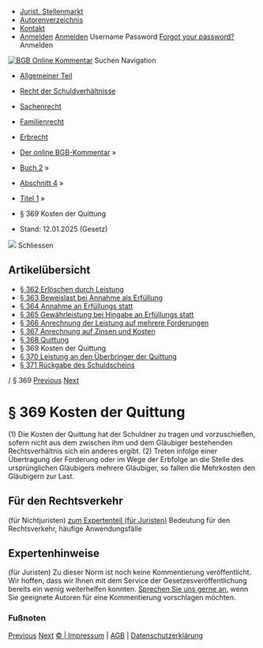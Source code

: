   * [Jurist. Stellenmarkt](https://bgb.kommentar.de/Buch-2/Abschnitt-4/Titel-1/</job-board> "Jurist. Stellenmarkt")
  * [Autorenverzeichnis](https://bgb.kommentar.de/Buch-2/Abschnitt-4/Titel-1/</Autorenverzeichnis> "Autorenverzeichnis")
  * [Kontakt](https://bgb.kommentar.de/Buch-2/Abschnitt-4/Titel-1/</Kontakt>)
  * [Anmelden](https://bgb.kommentar.de/Buch-2/Abschnitt-4/Titel-1/<#login> "show login form") [Anmelden](https://bgb.kommentar.de/Buch-2/Abschnitt-4/Titel-1/<#> "hide login form") Username Password
[Forgot your password?](https://bgb.kommentar.de/Buch-2/Abschnitt-4/Titel-1/</user/forgotpassword>) Anmelden 


[![BGB Online Kommentar](https://bgb.kommentar.de/extension/bgb/design/bgb/images/logo.png)](https://bgb.kommentar.de/Buch-2/Abschnitt-4/Titel-1/</> "BGB Online Kommentar")
Suchen
Navigation
  * [Allgemeiner Teil](https://bgb.kommentar.de/Buch-2/Abschnitt-4/Titel-1/</Buch-1>)
  * [Recht der Schuldverhältnisse](https://bgb.kommentar.de/Buch-2/Abschnitt-4/Titel-1/</Buch-2>)
  * [Sachenrecht](https://bgb.kommentar.de/Buch-2/Abschnitt-4/Titel-1/</Buch-3>)
  * [Familienrecht](https://bgb.kommentar.de/Buch-2/Abschnitt-4/Titel-1/</Buch-4>)
  * [Erbrecht](https://bgb.kommentar.de/Buch-2/Abschnitt-4/Titel-1/</Buch-5>)


  * [Der online BGB-Kommentar](https://bgb.kommentar.de/Buch-2/Abschnitt-4/Titel-1/</>) »
  * [Buch 2](https://bgb.kommentar.de/Buch-2/Abschnitt-4/Titel-1/</Buch-2>) »
  * [Abschnitt 4](https://bgb.kommentar.de/Buch-2/Abschnitt-4/Titel-1/</Buch-2/Abschnitt-4>) »
  * [Titel 1](https://bgb.kommentar.de/Buch-2/Abschnitt-4/Titel-1/</Buch-2/Abschnitt-4/Titel-1>) »
  * § 369 Kosten der Quittung 
  * Stand: 12.01.2025 (Gesetz) 


![](https://vg01.met.vgwort.de/na/1c9909529ead4f509072c06d9081a7d5)
Schliessen 
## Artikelübersicht
  * [ § 362 Erlöschen durch Leistung ](https://bgb.kommentar.de/Buch-2/Abschnitt-4/Titel-1/</Buch-2/Abschnitt-4/Titel-1/Erloeschen-durch-Leistung>)
  * [ § 363 Beweislast bei Annahme als Erfüllung ](https://bgb.kommentar.de/Buch-2/Abschnitt-4/Titel-1/</Buch-2/Abschnitt-4/Titel-1/Beweislast-bei-Annahme-als-Erfuellung>)
  * [ § 364 Annahme an Erfüllungs statt ](https://bgb.kommentar.de/Buch-2/Abschnitt-4/Titel-1/</Buch-2/Abschnitt-4/Titel-1/Annahme-an-Erfuellungs-statt>)
  * [ § 365 Gewährleistung bei Hingabe an Erfüllungs statt ](https://bgb.kommentar.de/Buch-2/Abschnitt-4/Titel-1/</Buch-2/Abschnitt-4/Titel-1/Gewaehrleistung-bei-Hingabe-an-Erfuellungs-statt>)
  * [ § 366 Anrechnung der Leistung auf mehrere Forderungen ](https://bgb.kommentar.de/Buch-2/Abschnitt-4/Titel-1/</Buch-2/Abschnitt-4/Titel-1/Anrechnung-der-Leistung-auf-mehrere-Forderungen>)
  * [ § 367 Anrechnung auf Zinsen und Kosten ](https://bgb.kommentar.de/Buch-2/Abschnitt-4/Titel-1/</Buch-2/Abschnitt-4/Titel-1/Anrechnung-auf-Zinsen-und-Kosten>)
  * [ § 368 Quittung ](https://bgb.kommentar.de/Buch-2/Abschnitt-4/Titel-1/</Buch-2/Abschnitt-4/Titel-1/Quittung>)
  * § 369 Kosten der Quittung 
  * [ § 370 Leistung an den Überbringer der Quittung ](https://bgb.kommentar.de/Buch-2/Abschnitt-4/Titel-1/</Buch-2/Abschnitt-4/Titel-1/Leistung-an-den-Ueberbringer-der-Quittung>)
  * [ § 371 Rückgabe des Schuldscheins ](https://bgb.kommentar.de/Buch-2/Abschnitt-4/Titel-1/</Buch-2/Abschnitt-4/Titel-1/Rueckgabe-des-Schuldscheins>)


/ § 369 
[Previous](https://bgb.kommentar.de/Buch-2/Abschnitt-4/Titel-1/</Buch-2/Abschnitt-4/Titel-1/Quittung> "§ 368 Quittung") [Next](https://bgb.kommentar.de/Buch-2/Abschnitt-4/Titel-1/</Buch-2/Abschnitt-4/Titel-1/Leistung-an-den-Ueberbringer-der-Quittung> "§ 370 Leistung an den Überbringer der Quittung")
# § 369 Kosten der Quittung
(1) Die Kosten der Quittung hat der Schuldner zu tragen und vorzuschießen, sofern nicht aus dem zwischen ihm und dem Gläubiger bestehenden Rechtsverhältnis sich ein anderes ergibt.
(2) Treten infolge einer Übertragung der Forderung oder im Wege der Erbfolge an die Stelle des ursprünglichen Gläubigers mehrere Gläubiger, so fallen die Mehrkosten den Gläubigern zur Last.
## Für den Rechtsverkehr 
(für Nichtjuristen)
[zum Expertenteil (für Juristen)](https://bgb.kommentar.de/Buch-2/Abschnitt-4/Titel-1/<#expertenhinweise>)
Bedeutung für den Rechtsverkehr, häufige Anwendungsfälle
## Expertenhinweise
(für Juristen)
Zu dieser Norm ist noch keine Kommentierung veröffentlicht. Wir hoffen, dass wir Ihnen mit dem Service der Gesetzesveröffentlichung bereits ein wenig weiterhelfen konnten. [Sprechen Sie uns gerne an](https://bgb.kommentar.de/Buch-2/Abschnitt-4/Titel-1/</Kontakt>), wenn Sie geeignete Autoren für eine Kommentierung vorschlagen möchten. 
### Fußnoten
[Previous](https://bgb.kommentar.de/Buch-2/Abschnitt-4/Titel-1/</Buch-2/Abschnitt-4/Titel-1/Quittung> "§ 368 Quittung") [Next](https://bgb.kommentar.de/Buch-2/Abschnitt-4/Titel-1/</Buch-2/Abschnitt-4/Titel-1/Leistung-an-den-Ueberbringer-der-Quittung> "§ 370 Leistung an den Überbringer der Quittung")
[© | Impressum](https://bgb.kommentar.de/Buch-2/Abschnitt-4/Titel-1/</Kontakt>) | [AGB](https://bgb.kommentar.de/Buch-2/Abschnitt-4/Titel-1/</AGB>) | [Datenschutzerklärung](https://bgb.kommentar.de/Buch-2/Abschnitt-4/Titel-1/</Datenschutzerklaerung-fuer-Leser>)
